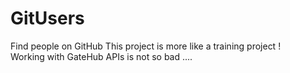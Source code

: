 # GitUsers
Find people on GitHub
This project is more like a training project ! <br>
Working with GateHub APIs is not so bad .... <br>
